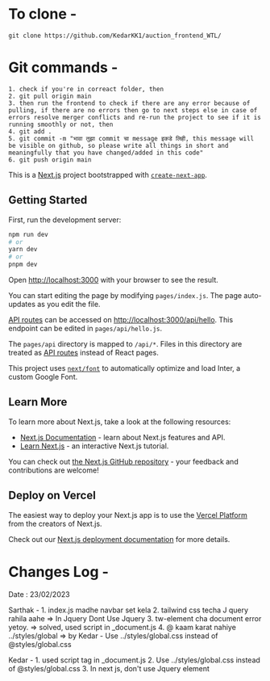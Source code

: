 # To clone -
```
git clone https://github.com/KedarKK1/auction_frontend_WTL/
```

# Git commands -
```
1. check if you're in correact folder, then
2. git pull origin main
3. then run the frontend to check if there are any error because of pulling, if there are no errors then go to next steps else in case of errors resolve merger conflicts and re-run the project to see if it is running smoothly or not, then 
4. git add .
5. git commit -m "भावा तुझा commit चा message इकडे लिही, this message will be visible on github, so please write all things in short and meaningfully that you have changed/added in this code"
6. git push origin main
```

This is a [Next.js](https://nextjs.org/) project bootstrapped with [`create-next-app`](https://github.com/vercel/next.js/tree/canary/packages/create-next-app).

## Getting Started

First, run the development server:

```bash
npm run dev
# or
yarn dev
# or
pnpm dev
```

Open [http://localhost:3000](http://localhost:3000) with your browser to see the result.

You can start editing the page by modifying `pages/index.js`. The page auto-updates as you edit the file.

[API routes](https://nextjs.org/docs/api-routes/introduction) can be accessed on [http://localhost:3000/api/hello](http://localhost:3000/api/hello). This endpoint can be edited in `pages/api/hello.js`.

The `pages/api` directory is mapped to `/api/*`. Files in this directory are treated as [API routes](https://nextjs.org/docs/api-routes/introduction) instead of React pages.

This project uses [`next/font`](https://nextjs.org/docs/basic-features/font-optimization) to automatically optimize and load Inter, a custom Google Font.

## Learn More

To learn more about Next.js, take a look at the following resources:

- [Next.js Documentation](https://nextjs.org/docs) - learn about Next.js features and API.
- [Learn Next.js](https://nextjs.org/learn) - an interactive Next.js tutorial.

You can check out [the Next.js GitHub repository](https://github.com/vercel/next.js/) - your feedback and contributions are welcome!

## Deploy on Vercel

The easiest way to deploy your Next.js app is to use the [Vercel Platform](https://vercel.com/new?utm_medium=default-template&filter=next.js&utm_source=create-next-app&utm_campaign=create-next-app-readme) from the creators of Next.js.

Check out our [Next.js deployment documentation](https://nextjs.org/docs/deployment) for more details.

# Changes Log -

Date : 23/02/2023

Sarthak - 
    1. index.js madhe navbar set kela 
 2. tailwind css techa J query rahila aahe => In Jquery Dont Use Jquery 
 3. tw-element cha document error yetoy. => solved, used script in _document.js
 4. @ kaam karat nahiye ../styles/global => by Kedar - Use ../styles/global.css instead of @styles/global.css

Kedar - 
    1. used script tag in _document.js
2. Use ../styles/global.css instead of @styles/global.css
3. In next js, don't use Jquery element 
